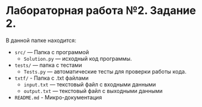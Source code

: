 # Лабораторная работа №2. Задание 2.

В данной папке находится:

- `src/` — Папка с программой
    - `Solution.py` — исходный код программы.
- `tests/` — папка с тестами
    - `Tests.py` — автоматические тесты для проверки работы кода.
- `txtf/` - Папка с .txt файлами
    - `input.txt` — текстовый файл с входными данными
    - `output.txt` — текстовый файл с выходными данными
- `README.md` - Микро-документация